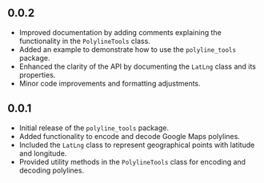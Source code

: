 ## 0.0.2

* Improved documentation by adding comments explaining the functionality in the `PolylineTools` class.
* Added an example to demonstrate how to use the `polyline_tools` package.
* Enhanced the clarity of the API by documenting the `LatLng` class and its properties.
* Minor code improvements and formatting adjustments.

## 0.0.1

* Initial release of the `polyline_tools` package.
* Added functionality to encode and decode Google Maps polylines.
* Included the `LatLng` class to represent geographical points with latitude and longitude.
* Provided utility methods in the `PolylineTools` class for encoding and decoding polylines.
